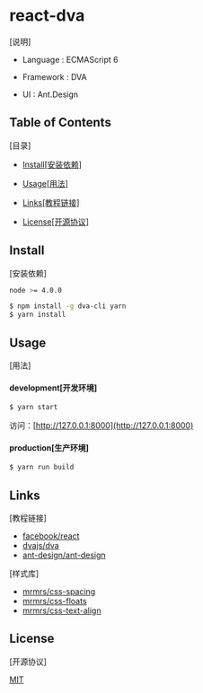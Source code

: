 # react-dva  
[说明]  

* Language : ECMAScript 6  

* Framework : DVA  

* UI : Ant.Design  

## Table of Contents  
[目录]  

* [Install[安装依赖]](#install)  

* [Usage[用法]](#usage)  

* [Links[教程链接]](#links)  

* [License[开源协议]](#license)  

## Install  
[安装依赖]  

```bash
node >= 4.0.0
```

```bash
$ npm install -g dva-cli yarn
$ yarn install
```

## Usage  
[用法]  

#### development[开发环境]  

```bash
$ yarn start
```
访问：[http://127.0.0.1:8000](http://127.0.0.1:8000)  

#### production[生产环境]

```bash
$ yarn run build
```

## Links  
[教程链接]  

* [facebook/react](https://github.com/facebook/react)  
* [dvajs/dva](https://github.com/dvajs/dva)
* [ant-design/ant-design](https://github.com/ant-design/ant-design)

[样式库]
* [mrmrs/css-spacing](https://github.com/mrmrs/css-spacing)
* [mrmrs/css-floats](https://github.com/mrmrs/css-floats)
* [mrmrs/css-text-align](https://github.com/mrmrs/css-text-align)

## License  
[开源协议]  

[MIT](https://tldrlegal.com/license/mit-license)
